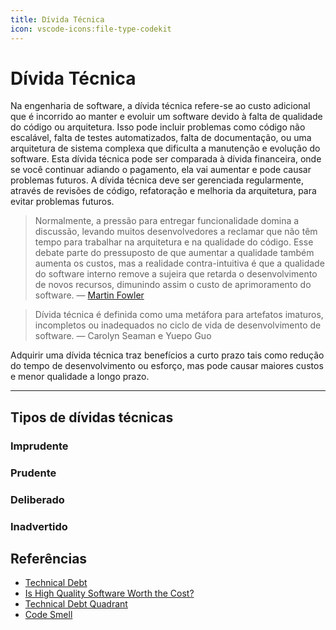 ```yaml
---
title: Dívida Técnica
icon: vscode-icons:file-type-codekit
---
```


# Dívida Técnica

Na engenharia de software, a dívida técnica refere-se ao custo adicional que é incorrido ao manter e evoluir um software devido à falta de qualidade do código ou arquitetura. Isso pode incluir problemas como código não escalável, falta de testes automatizados, falta de documentação, ou uma arquitetura de sistema complexa que dificulta a manutenção e evolução do software. Esta dívida técnica pode ser comparada à dívida financeira, onde se você continuar adiando o pagamento, ela vai aumentar e pode causar problemas futuros. A dívida técnica deve ser gerenciada regularmente, através de revisões de código, refatoração e melhoria da arquitetura, para evitar problemas futuros.

> Normalmente, a pressão para entregar funcionalidade domina a discussão, levando muitos desenvolvedores a reclamar que não têm tempo para trabalhar na arquitetura e na qualidade do código. Esse debate parte do pressuposto de que aumentar a qualidade também aumenta os custos, mas a realidade contra-intuitiva é que a qualidade do software interno remove a sujeira que retarda o desenvolvimento de novos recursos, dimunindo assim o custo de aprimoramento do software. — [Martin Fowler](https://martinfowler.com/articles/is-quality-worth-cost.html)

> Dívida técnica é definida como uma metáfora para artefatos imaturos, incompletos ou inadequados no ciclo de vida de desenvolvimento de software. — Carolyn Seaman e Yuepo Guo

Adquirir uma dívida técnica traz benefícios a curto prazo tais como redução do tempo de desenvolvimento ou esforço, mas pode causar maiores custos e menor qualidade a longo prazo.

---

## Tipos de dívidas técnicas

### Imprudente

### Prudente

### Deliberado

### Inadvertido

## Referências

- [Technical Debt](https://martinfowler.com/bliki/TechnicalDebt.html)
- [Is High Quality Software Worth the Cost?](https://martinfowler.com/articles/is-quality-worth-cost.html)
- [Technical Debt Quadrant](https://martinfowler.com/bliki/TechnicalDebtQuadrant.html)
- [Code Smell](https://martinfowler.com/bliki/CodeSmell.html)